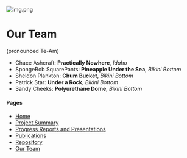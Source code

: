 [//]: # (Copyright 2022, !!!Put name here, see repo code examples!!!)
[//]: # (All rights reserved.)
[//]: # (Distributed under the terms of the BSD 3-Clause License.)

![img.png](te_am.png)

# Our Team 

(pronounced Te-Am)

- Chace Ashcraft: __Practically Nowhere__, *Idaho*
- SpongeBob SquarePants: **Pineapple Under the Sea**, _Bikini Bottom_
- Sheldon Plankton: **Chum Bucket**, _Bikini Bottom_ 
- Patrick Star: **Under a Rock**, _Bikini Bottom_
- Sandy Cheeks: **Polyurethane Dome**, _Bikini Bottom_



#### Pages

- [Home](index.md)
- [Project Summary](project_summary.md)
- [Progress Reports and Presentations](prog_and_pres.md)
- [Publications](publications.md)
- [Repository](https://github.com/ChaceAshcraft/my_test_wiki_repo/tree/gh-pages)
- [Our Team](team.md)